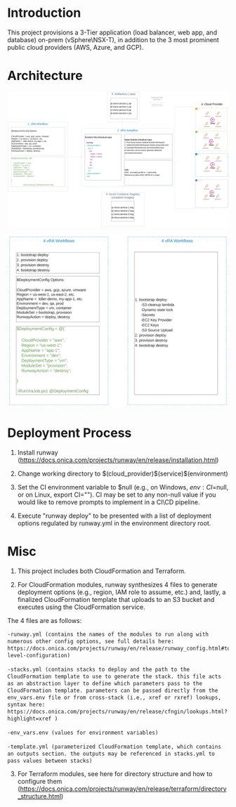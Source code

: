 # Introduction

 This project provisions a 3-Tier application (load balancer, web app, and database) on-prem (vSphere\NSX-T), in addition to the 3 most prominent public cloud providers (AWS, Azure, and GCP).

# Architecture

![Overview](./runway/diagrams/Overview.svg)

![vRA](./runway/diagrams/vRA.svg)

# Deployment Process

1. Install runway (https://docs.onica.com/projects/runway/en/release/installation.html)

2. Change working directory to $(cloud_provider)\$(service)\$(environment)

3. Set the CI environment variable to $null (e.g., on Windows, $env:CI=$null, or on Linux, export CI="").
CI may be set to any non-null value if you would like to remove prompts to implement in a CI\CD pipeline.

4. Execute "runway deploy" to be presented with a list of deployment options regulated by runway.yml in the environment directory root.

# Misc

1. This project includes both CloudFormation and Terraform.

2. For CloudFormation modules, runway synthesizes 4 files to generate deployment options (e.g., region, IAM role to assume, etc.) and, lastly, a finalized CloudFormation template that uploads to an S3 bucket and executes using the CloudFormation service.

  The 4 files are as follows:

    -runway.yml (contains the names of the modules to run along with numerous other config options, see full details here: https://docs.onica.com/projects/runway/en/release/runway_config.html#top-level-configuration)

    -stacks.yml (contains stacks to deploy and the path to the CloudFormation template to use to generate the stack. this file acts as an abstraction layer to define which parameters pass to the CloudFormation template. parameters can be passed directly from the env_vars.env file or from cross-stack (i.e., xref or rxref) lookups, syntax here: https://docs.onica.com/projects/runway/en/release/cfngin/lookups.html?highlight=xref )

    -env_vars.env (values for environment variables)

    -template.yml (parameterized CloudFormation template, which contains an outputs section. the outputs may be referenced in stacks.yml to pass values between stacks)

3. For Terraform modules, see here for directory structure and how to configure them (https://docs.onica.com/projects/runway/en/release/terraform/directory_structure.html)
